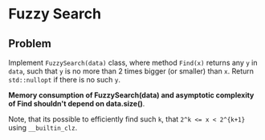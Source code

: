 # Fuzzy Search

## Problem

Implement `FuzzySearch(data)` class, where method `Find(x)` returns any `y` in `data`, such that `y` is no more than 2 times
bigger (or smaller) than `x`. Return `std::nullopt` if there is no such `y`.

**Memory consumption of FuzzySearch(data) and asymptotic complexity of Find shouldn't depend on data.size()**.

Note, that its possible to efficiently find such `k`, that `2^k <= x < 2^{k+1}` using `__builtin_clz`.
